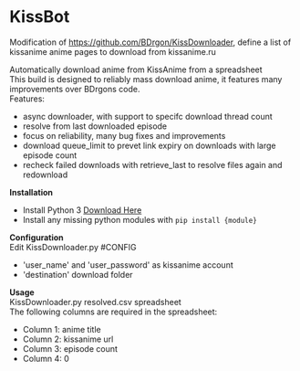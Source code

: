 # KissBot
Modification of https://github.com/BDrgon/KissDownloader, define a list of kissanime anime pages to download from kissanime.ru<br>

Automatically download anime from KissAnime from a spreadsheet<br>
This build is designed to reliably mass download anime, it features many improvements over BDrgons code.<br>
Features:<br>
* async downloader, with support to specifc download thread count
* resolve from last downloaded episode
* focus on reliability, many bug fixes and improvements
* download queue_limit to prevet link expiry on downloads with large episode count
* recheck failed downloads with retrieve_last to resolve files again and redownload

**Installation**
* Install Python 3 [Download Here](https://www.python.org/downloads/)
* Install any missing python modules with `pip install {module}`

**Configuration**<br>
Edit KissDownloader.py #CONFIG<br>
* 'user_name' and 'user_password' as kissanime account
* 'destination' download folder

**Usage**<br>
KissDownloader.py resolved.csv spreadsheet<br>
The following columns are required in the spreadsheet:<br>
* Column 1: anime title
* Column 2: kissanime url
* Column 3: episode count
* Column 4: 0
